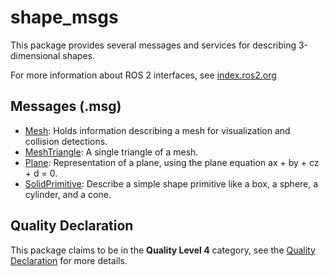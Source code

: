 # shape_msgs

This package provides several messages and services for describing 3-dimensional shapes.

For more information about ROS 2 interfaces, see [index.ros2.org](https://index.ros.org/doc/ros2/Concepts/About-ROS-Interfaces/)

## Messages (.msg)
* [Mesh](msg/Mesh.msg): Holds information describing a mesh for visualization and collision detections.
* [MeshTriangle](msg/MeshTriangle.msg): A single triangle of a mesh.
* [Plane](msg/Plane.msg): Representation of a plane, using the plane equation ax + by + cz + d = 0.
* [SolidPrimitive](msg/SolidPrimitive.msg): Describe a simple shape primitive like a box, a sphere, a cylinder, and a cone.

## Quality Declaration
This package claims to be in the **Quality Level 4** category, see the [Quality Declaration](QUALITY_DECLARATION.md) for more details.
